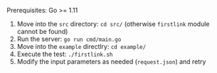 Prerequisites: Go >= 1.11

1. Move into the `src` directory: `cd src/` (otherwise `firstlink` module cannot be found)
2. Run the server: `go run cmd/main.go`
3. Move into the `example` directlry: `cd example/`
3. Execute the test: `./firstlink.sh`
4. Modify the input parameters as needed (`request.json`) and retry
